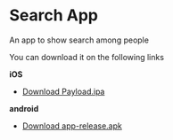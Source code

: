 # Search App

An app to show  search among people

You can download it on the following links

**iOS**

- [Download Payload.ipa](https://raw.githubusercontent.com/Luis-Sorto/Flutter-demo-app/main/Payload.ipa)


**android**

- [Download app-release.apk](https://raw.githubusercontent.com/Luis-Sorto/Flutter-demo-app/main/app-release.apk)
